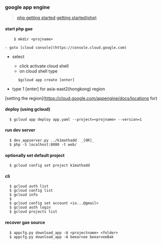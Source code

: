 ### google app engine 
>   [php getting started](https://cloud.google.com/appengine/docs/flexible/php/quickstart)
>   [getting started(php)](https://cloud.google.com/php/getting-started/hello-world)

#### start php gae
```
	$ mkdir <projname>
```  
	- goto [cloud console](https://console.cloud.google.com) 
  - select <projname>
	- click activate cloud shell
	- on cloud shell type
```  
      $gcloud app create [enter]
```  
  - type 1 [enter] for asia-east2(hongkong) region


[setting the region](https://cloud.google.com/appengine/docs/locations for) 
#### deploy (using gcloud)
```
  $ gcloud app deploy app.yaml --project=<projname> --version=1
```
#### run dev server
```
  $ dev_appserver.py ../k1mathadd  _[OR]_   
  $ php -S localhost:8080 -t web/
```
#### optionally set default project 
```
  $ gcloud config set project k1mathadd
```
#### cli
```
  $ gcloud auth list
  $ gcloud config list
  $ gcloud info
  $ 
  $ gcloud config set account <io...@gmail>
  $ gcloud auth login
  $ gcloud projects list
```
#### recover gae source
```
  $ appcfg.py download_app -A <projectname> <folder>
  $ appcfg.py download_app -A beearvee beearveeBak
```

